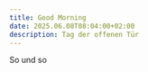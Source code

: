 ```yaml
---
title: Good Morning
date: 2025.06.08T08:04:00+02:00
description: Tag der offenen Tür
---
```

So und so
